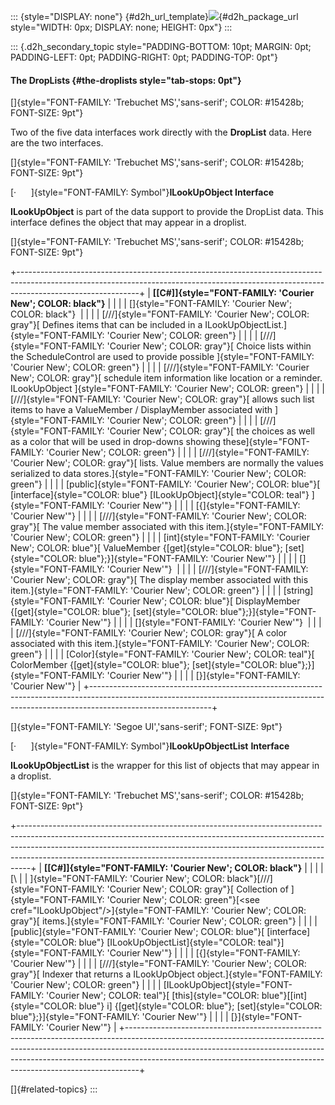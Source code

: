 ::: {style="DISPLAY: none"}
[](ms-xhelp:///?Id=d2h_url_template){#d2h_url_template}![](!package_url!){#d2h_package_url style="WIDTH: 0px; DISPLAY: none; HEIGHT: 0px"}
:::

::: {.d2h_secondary_topic style="PADDING-BOTTOM: 10pt; MARGIN: 0pt; PADDING-LEFT: 0pt; PADDING-RIGHT: 0pt; PADDING-TOP: 0pt"}
#### The DropLists {#the-droplists style="tab-stops: 0pt"}

[]{style="FONT-FAMILY: 'Trebuchet MS','sans-serif'; COLOR: #15428b; FONT-SIZE: 9pt"} 

Two of the five data interfaces work directly with the **DropList** data. Here are the two interfaces.

[]{style="FONT-FAMILY: 'Trebuchet MS','sans-serif'; COLOR: #15428b; FONT-SIZE: 9pt"} 

[·      ]{style="FONT-FAMILY: Symbol"}**ILookUpObject Interface**

**ILookUpObject** is part of the data support to provide the DropList data. This interface defines the object that may appear in a droplist.

[]{style="FONT-FAMILY: 'Trebuchet MS','sans-serif'; COLOR: #15428b; FONT-SIZE: 9pt"} 

+------------------------------------------------------------------------------------------------------------------------------------------------------------------------------------------+
| **[\[C#\]]{style="FONT-FAMILY: 'Courier New'; COLOR: black"}**                                                                                                                           |
|                                                                                                                                                                                          |
| []{style="FONT-FAMILY: 'Courier New'; COLOR: black"}                                                                                                                                     |
|                                                                                                                                                                                          |
| [///]{style="FONT-FAMILY: 'Courier New'; COLOR: gray"}[ Defines items that can be included in a ILookUpObjectList.]{style="FONT-FAMILY: 'Courier New'; COLOR: green"}                    |
|                                                                                                                                                                                          |
| [///]{style="FONT-FAMILY: 'Courier New'; COLOR: gray"}[ Choice lists within the ScheduleControl are used to provide possible ]{style="FONT-FAMILY: 'Courier New'; COLOR: green"}         |
|                                                                                                                                                                                          |
| [///]{style="FONT-FAMILY: 'Courier New'; COLOR: gray"}[ schedule item information like location or a reminder. ILookUpObject ]{style="FONT-FAMILY: 'Courier New'; COLOR: green"}         |
|                                                                                                                                                                                          |
| [///]{style="FONT-FAMILY: 'Courier New'; COLOR: gray"}[ allows such list items to have a ValueMember / DisplayMember associated with ]{style="FONT-FAMILY: 'Courier New'; COLOR: green"} |
|                                                                                                                                                                                          |
| [///]{style="FONT-FAMILY: 'Courier New'; COLOR: gray"}[ the choices as well as a color that will be used in drop-downs showing these]{style="FONT-FAMILY: 'Courier New'; COLOR: green"}  |
|                                                                                                                                                                                          |
| [///]{style="FONT-FAMILY: 'Courier New'; COLOR: gray"}[ lists. Value members are normally the values serialized to data stores.]{style="FONT-FAMILY: 'Courier New'; COLOR: green"}       |
|                                                                                                                                                                                          |
| [public]{style="FONT-FAMILY: 'Courier New'; COLOR: blue"}[ [interface]{style="COLOR: blue"} [ILookUpObject]{style="COLOR: teal"} ]{style="FONT-FAMILY: 'Courier New'"}                   |
|                                                                                                                                                                                          |
| [{]{style="FONT-FAMILY: 'Courier New'"}                                                                                                                                                  |
|                                                                                                                                                                                          |
| [///]{style="FONT-FAMILY: 'Courier New'; COLOR: gray"}[ The value member associated with this item.]{style="FONT-FAMILY: 'Courier New'; COLOR: green"}                                   |
|                                                                                                                                                                                          |
| [int]{style="FONT-FAMILY: 'Courier New'; COLOR: blue"}[ ValueMember {[get]{style="COLOR: blue"}; [set]{style="COLOR: blue"};}]{style="FONT-FAMILY: 'Courier New'"}                       |
|                                                                                                                                                                                          |
| []{style="FONT-FAMILY: 'Courier New'"}                                                                                                                                                   |
|                                                                                                                                                                                          |
| [///]{style="FONT-FAMILY: 'Courier New'; COLOR: gray"}[ The display member associated with this item.]{style="FONT-FAMILY: 'Courier New'; COLOR: green"}                                 |
|                                                                                                                                                                                          |
| [string]{style="FONT-FAMILY: 'Courier New'; COLOR: blue"}[ DisplayMember {[get]{style="COLOR: blue"}; [set]{style="COLOR: blue"};}]{style="FONT-FAMILY: 'Courier New'"}                  |
|                                                                                                                                                                                          |
| []{style="FONT-FAMILY: 'Courier New'"}                                                                                                                                                   |
|                                                                                                                                                                                          |
| [///]{style="FONT-FAMILY: 'Courier New'; COLOR: gray"}[ A color associated with this item.]{style="FONT-FAMILY: 'Courier New'; COLOR: green"}                                            |
|                                                                                                                                                                                          |
| [Color]{style="FONT-FAMILY: 'Courier New'; COLOR: teal"}[ ColorMember {[get]{style="COLOR: blue"}; [set]{style="COLOR: blue"};}]{style="FONT-FAMILY: 'Courier New'"}                     |
|                                                                                                                                                                                          |
| [}]{style="FONT-FAMILY: 'Courier New'"}                                                                                                                                                  |
+------------------------------------------------------------------------------------------------------------------------------------------------------------------------------------------+

[]{style="FONT-FAMILY: 'Segoe UI','sans-serif'; FONT-SIZE: 9pt"} 

[·      ]{style="FONT-FAMILY: Symbol"}**ILookUpObjectList** **Interface**

**ILookUpObjectList** is the wrapper for this list of objects that may appear in a droplist.

[]{style="FONT-FAMILY: 'Trebuchet MS','sans-serif'; COLOR: #15428b; FONT-SIZE: 9pt"} 

+---------------------------------------------------------------------------------------------------------------------------------------------------------------------------------------------------------------------------------------------------------------------------------------------------------------------------+
| **[\[C#\]]{style="FONT-FAMILY: 'Courier New'; COLOR: black"}**                                                                                                                                                                                                                                                            |
|                                                                                                                                                                                                                                                                                                                           |
| [\                                                                                                                                                                                                                                                                                                                        |
| ]{style="FONT-FAMILY: 'Courier New'; COLOR: black"}[///]{style="FONT-FAMILY: 'Courier New'; COLOR: gray"}[ Collection of ]{style="FONT-FAMILY: 'Courier New'; COLOR: green"}[\<see cref=\"ILookUpObject\"/\>]{style="FONT-FAMILY: 'Courier New'; COLOR: gray"}[ items.]{style="FONT-FAMILY: 'Courier New'; COLOR: green"} |
|                                                                                                                                                                                                                                                                                                                           |
| [public]{style="FONT-FAMILY: 'Courier New'; COLOR: blue"}[ [interface]{style="COLOR: blue"} [ILookUpObjectList]{style="COLOR: teal"}]{style="FONT-FAMILY: 'Courier New'"}                                                                                                                                                 |
|                                                                                                                                                                                                                                                                                                                           |
| [{]{style="FONT-FAMILY: 'Courier New'"}                                                                                                                                                                                                                                                                                   |
|                                                                                                                                                                                                                                                                                                                           |
| [///]{style="FONT-FAMILY: 'Courier New'; COLOR: gray"}[ Indexer that returns a ILookUpObject object.]{style="FONT-FAMILY: 'Courier New'; COLOR: green"}                                                                                                                                                                   |
|                                                                                                                                                                                                                                                                                                                           |
| [ILookUpObject]{style="FONT-FAMILY: 'Courier New'; COLOR: teal"}[ [this]{style="COLOR: blue"}\[[int]{style="COLOR: blue"} i\] {[get]{style="COLOR: blue"}; [set]{style="COLOR: blue"};}]{style="FONT-FAMILY: 'Courier New'"}                                                                                              |
|                                                                                                                                                                                                                                                                                                                           |
| [}]{style="FONT-FAMILY: 'Courier New'"}                                                                                                                                                                                                                                                                                   |
+---------------------------------------------------------------------------------------------------------------------------------------------------------------------------------------------------------------------------------------------------------------------------------------------------------------------------+

[]{#related-topics}
:::
